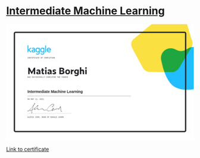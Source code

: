 # [Intermediate Machine Learning](https://www.kaggle.com/learn/intermediate-machine-learning)

![certificate](./certificate.png)

[Link to certificate](https://www.kaggle.com/learn/certification/borghimatias/intermediate-machine-learning)